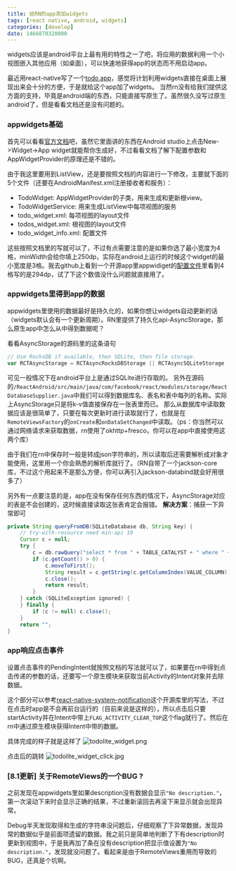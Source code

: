 ```yaml
---
title: 给RN的app添加widgets
tags: [react native, android, widgets]
categories: [develop]
date: 1466878320000
---
```


widgets应该是android平台上最有用的特性之一了吧，将应用的数据利用一个小视图嵌入其他应用（如桌面），可以快速地获得app的状态而不用启动app。

最近用react-native写了一个[todo app][1]，感觉将计划利用widgets直接在桌面上展现出来会十分的方便，于是就给这个app加了widgets。
当然rn没有给我们提供这方面的支持，毕竟是android端的东西，只能直接写原生了。虽然很久没写过原生android了，但是看看文档还是没有问题的。

<!--more-->

### appwidgets基础
首先可以看看[官方文档][2]吧，虽然它里面讲的东西在Android studio上点击New->Widget->App widget就能帮你生成好，不过看看文档了解下配置参数和AppWidgetProvider的原理还是不错的。

由于我这里要用到ListView，还是要按照文档的内容进行一下修改，主要就下面的5个文件（还要在AndroidManifest.xml注册接收者和服务）：

 - TodoWidget: AppWidgetProvider的子类，用来生成和更新根view。
 - TodoWidgetService: 用来生成ListView中每项视图的服务
 - todo_widget.xml: 每项视图的layout文件
 - todos_widget.xml: 根视图的layout文件
 - todo_widget_info.xml: 配置文件

这些按照文档里的写就可以了，不过有点需要注意的是如果你选了最小宽度为4格，minWidth会给你填上250dp，实际在android上运行的时候这个widget的最小宽度是3格。我去github上看到一个开源app里appwidiget的[配置文件][3]里看到4格写的是294dp，试了下这个数值没什么问题就直接用了。

### appwidgets里得到app的数据
appwidgets里使用的数据最好是持久化的，如果你想让widgets自动更新的话（widgets默认会有一个更新周期）。RN里提供了持久化api-AsyncStorage，那么原生app中怎么从中得到数据呢？

看看AsyncStorage的源码里的这条语句
```javascript
// Use RocksDB if available, then SQLite, then file storage.
var RCTAsyncStorage = RCTAsyncRocksDBStorage || RCTAsyncSQLiteStorage || RCTAsyncFileStorage;
```

可见一般情况下在android平台上是通过SQLite进行存取的。
另外在源码的`/ReactAndroid/src/main/java/com/facebook/react/modules/storage/ReactDatabaseSupplier.java`中我们可以得到数据库名、表名和表中每列的名称。实际上AsyncStorage只是将k-v值直接保存在一张表里而已。
那么从数据库中读取数据应该是很简单了，只要在每次更新时进行读取就行了，也就是在`RemoteViewsFactory`的`onCreate`和`onDataSetChanged`中读取。（ps：你当然可以通过网络请求来获取数据，rn使用了okhttp+fresco，你可以在app中直接使用这两个库）

由于我们在rn中保存时一般是转成json字符串的，所以读取后还需要解析成对象才能使用，这里用一个你会熟悉的解析库就行了。（RN自带了一个jackson-core库，不过这个用起来不是那么方便，你可以再引入jackson-databind就会好用很多了）

另外有一点要注意的是，app在没有保存任何东西的情况下，AsyncStorage对应的表是不会创建的，这时候直接读取这张表肯定会报错。
**解决方案**：捕获一下异常即可
```java
private String queryFromDB(SQLiteDatabase db, String key) {
    // try-with-resource need min-api 19
    Cursor c = null;
    try {
        c = db.rawQuery("select * from " + TABLE_CATALYST + " where " + KEY_COLUMN + " = ?", new String[]{key});
        if (c.getCount() > 0) {
            c.moveToFirst();
            String result = c.getString(c.getColumnIndex(VALUE_COLUMN));
            c.close();
            return result;
        }
    } catch (SQLiteException ignored) {
    } finally {
        if (c != null) c.close();
    }
    return "";
}
```

### app响应点击事件
设置点击事件的PendingIntent就按照文档的写法就可以了，如果要在rn中得到点击传递的参数的话，还要写一个原生模块来获取当前Activity的Intent对象并去除数据。

这个部分可以参考[react-native-system-notification][4]这个开源库里的写法，不过在点击时app是不会再前台运行的（目前来说是这样的），所以点击后只要startActivity并在Intent中带上`FLAG_ACTIVITY_CLEAR_TOP`这个flag就行了。然后在rn中通过原生模块获得Intent中带的数据。

具体完成的样子就是这样了
![todolite_widget.png][5]

点击后的跳转
![todolite_widget_click.jpg][6]

### [8.1更新] 关于RemoteViews的一个BUG ?
之前发现在appwidgets里如果description没有数据会显示`"No description."`，第一次滚动下来时会显示正确的结果，不过重新滚回去再滚下来显示就会出现异常。

Debug半天发现取得和生成的字符串没问题后，仔细观察了下异常数据，发现异常的数据似乎是前面项遗留的数据。我之前只是简单地判断了下有description时更新到视图中，于是我再加了条在没有description把显示值设置为`"No description."`，发现就没问题了。看起来是由于RemoteViews重用而导致的BUG，还真是个坑啊。


  [1]: https://github.com/Frezc/TodoLite
  [2]: https://developer.android.com/guide/topics/appwidgets/index.html
  [3]: https://github.com/benniaobuguai/opencdk-appwidget/blob/master/app/src/main/res/xml/widget_xml_news.xml
  [4]: https://github.com/Neson/react-native-system-notification
  [5]: /images/2016/06/2195390602.png
  [6]: /images/2016/06/4092440308.jpg